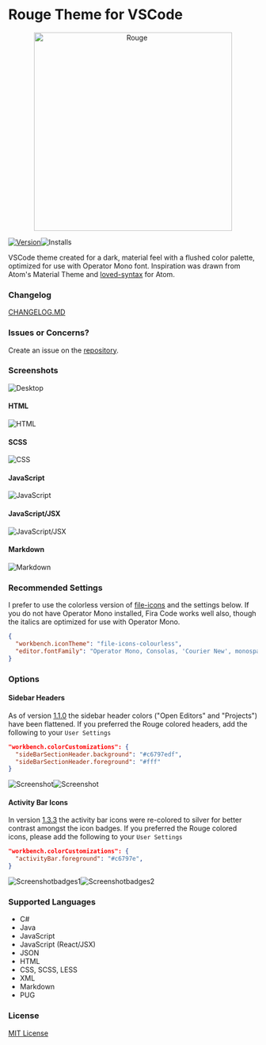 # Rouge Theme for VSCode

<p align="center">
  <a href="https://github.com/josefaidt/rouge-theme">
    <img
      alt="Rouge"
      src="https://raw.githubusercontent.com/josefaidt/rouge-theme/master/img/banner.png"
      width="400"
    />
  </a>
</p>

[![Version](https://vsmarketplacebadge.apphb.com/version/josef.rouge-theme.svg)](https://marketplace.visualstudio.com/items?itemName=josef.rouge-theme)![Installs](https://vsmarketplacebadge.apphb.com/installs/josef.rouge-theme.svg)

VSCode theme created for a dark, material feel with a flushed color palette, optimized for use with Operator Mono font. 
Inspiration was drawn from Atom's Material Theme and [loved-syntax](https://github.com/DanielPintilei/atom-loved-syntax) for Atom.

### Changelog
[CHANGELOG.MD](https://github.com/josefaidt/rouge-theme/blob/master/CHANGELOG.md)

### Issues or Concerns?
Create an issue on the [repository](https://github.com/josefaidt/rouge-theme/issues).

### Screenshots
![Desktop](https://raw.githubusercontent.com/josefaidt/rouge-theme/master/img/rouge-desktop-1_4.png)

#### HTML
![HTML](https://raw.githubusercontent.com/josefaidt/rouge-theme/master/img/rouge-html-1_3_1.png)

#### SCSS
![CSS](https://raw.githubusercontent.com/josefaidt/rouge-theme/master/img/rouge-scss-1_4.png)

#### JavaScript
![JavaScript](https://raw.githubusercontent.com/josefaidt/rouge-theme/master/img/rouge-js-1_3_1.png)

#### JavaScript/JSX
![JavaScript/JSX](https://raw.githubusercontent.com/josefaidt/rouge-theme/master/img/rouge-jsx-1_2_3.png)

#### Markdown
![Markdown](https://raw.githubusercontent.com/josefaidt/rouge-theme/master/img/rouge-md-1_3_1.png)

### Recommended Settings
I prefer to use the colorless version of [file-icons](https://marketplace.visualstudio.com/items?itemName=file-icons.file-icons) and the settings below. If you do not have Operator Mono installed, Fira Code works well also, though the italics are optimized for use with Operator Mono.

```json
{
  "workbench.iconTheme": "file-icons-colourless",
  "editor.fontFamily": "Operator Mono, Consolas, 'Courier New', monospace"
}
```
    

### Options
#### Sidebar Headers
As of version [1.1.0](https://github.com/josefaidt/rouge-theme/blob/master/CHANGELOG.md#110---2017-10-11) the sidebar header colors ("Open Editors" and "Projects") have been flattened. If you preferred the Rouge colored headers, add the following to your `User Settings`

```json
"workbench.colorCustomizations": {
  "sideBarSectionHeader.background": "#c6797edf",
  "sideBarSectionHeader.foreground": "#fff"
}
```

![Screenshot](https://raw.githubusercontent.com/josefaidt/rouge-theme/master/img/screenshot04b.png)![Screenshot](https://raw.githubusercontent.com/josefaidt/rouge-theme/master/img/screenshot04a.png)

#### Activity Bar Icons
In version [1.3.3](https://github.com/josefaidt/rouge-theme/releases/tag/v1.3.3) the activity bar icons were re-colored to silver for better contrast amongst the icon badges. If you preferred the Rouge colored icons, please add the following to your `User Settings`
```json
"workbench.colorCustomizations": {
  "activityBar.foreground": "#c6797e",
}
```
![Screenshotbadges1](https://raw.githubusercontent.com/josefaidt/rouge-theme/master/img/rouge-ed-badges-1_3_2_small.png)![Screenshotbadges2](https://raw.githubusercontent.com/josefaidt/rouge-theme/master/img/rouge-ed-badges-1_3_3_small.png)

### Supported Languages
- C#
- Java
- JavaScript
- JavaScript (React/JSX)
- JSON
- HTML
- CSS, SCSS, LESS
- XML
- Markdown
- PUG

### License
[MIT License](./LICENSE)
